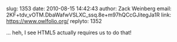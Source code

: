 slug:    1353
date:    2010-08-15 14:42:43
author:  Zack Weinberg
email:   2KF+tdv_vOTM.DbaWafwVSLXC_ssq.8e+m97hQCcGJitegJa1R
link:     https://www.owlfolio.org/
replyto: 1352

... heh, I see HTML5 actually requires us to do that!

